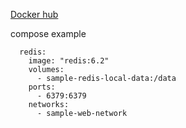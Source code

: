 [Docker hub](https://hub.docker.com/_/redis?tab=description)

compose example

```
  redis:
    image: "redis:6.2"
    volumes:
      - sample-redis-local-data:/data
    ports:
      - 6379:6379
    networks:
      - sample-web-network
```